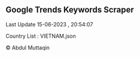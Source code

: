 

## Google Trends Keywords Scraper 
 
Last Update 15-06-2023 , 20:54:07

Country List :
VIETNAM.json



© Abdul Muttaqin 

